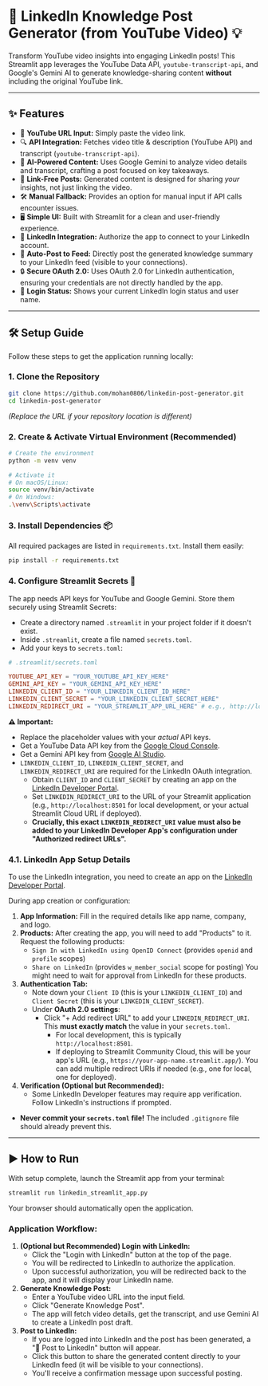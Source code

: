 # 🚀 LinkedIn Knowledge Post Generator (from YouTube Video) 💡

Transform YouTube video insights into engaging LinkedIn posts! This Streamlit app leverages the YouTube Data API, `youtube-transcript-api`, and Google's Gemini AI to generate knowledge-sharing content **without** including the original YouTube link.

---

## ✨ Features

*   📝 **YouTube URL Input:** Simply paste the video link.
*   🔍 **API Integration:** Fetches video title & description (YouTube API) and transcript (`youtube-transcript-api`).
*   🧠 **AI-Powered Content:** Uses Google Gemini to analyze video details and transcript, crafting a post focused on key takeaways.
*   🔗 **Link-Free Posts:** Generated content is designed for sharing *your* insights, not just linking the video.
*   🛠️ **Manual Fallback:** Provides an option for manual input if API calls encounter issues.
*   🖥️ **Simple UI:** Built with Streamlit for a clean and user-friendly experience.
*   🔗 **LinkedIn Integration:** Authorize the app to connect to your LinkedIn account.
*   📝 **Auto-Post to Feed:** Directly post the generated knowledge summary to your LinkedIn feed (visible to your connections).
*   🔒 **Secure OAuth 2.0:** Uses OAuth 2.0 for LinkedIn authentication, ensuring your credentials are not directly handled by the app.
*   👤 **Login Status:** Shows your current LinkedIn login status and user name.

---

## 🛠️ Setup Guide

Follow these steps to get the application running locally:

### 1. Clone the Repository

```bash
git clone https://github.com/mohan0806/linkedin-post-generator.git
cd linkedin-post-generator
```
*(Replace the URL if your repository location is different)*

### 2. Create & Activate Virtual Environment (Recommended)

```bash
# Create the environment
python -m venv venv

# Activate it
# On macOS/Linux:
source venv/bin/activate
# On Windows:
.\venv\Scripts\activate
```

### 3. Install Dependencies 📦

All required packages are listed in `requirements.txt`. Install them easily:

```bash
pip install -r requirements.txt
```

### 4. Configure Streamlit Secrets 🔑

The app needs API keys for YouTube and Google Gemini. Store them securely using Streamlit Secrets:

*   Create a directory named `.streamlit` in your project folder if it doesn't exist.
*   Inside `.streamlit`, create a file named `secrets.toml`.
*   Add your keys to `secrets.toml`:

```toml
# .streamlit/secrets.toml

YOUTUBE_API_KEY = "YOUR_YOUTUBE_API_KEY_HERE"
GEMINI_API_KEY = "YOUR_GEMINI_API_KEY_HERE"
LINKEDIN_CLIENT_ID = "YOUR_LINKEDIN_CLIENT_ID_HERE"
LINKEDIN_CLIENT_SECRET = "YOUR_LINKEDIN_CLIENT_SECRET_HERE"
LINKEDIN_REDIRECT_URI = "YOUR_STREAMLIT_APP_URL_HERE" # e.g., http://localhost:8501 or your Streamlit Cloud URL
```

**⚠️ Important:**
*   Replace the placeholder values with your *actual* API keys.
*   Get a YouTube Data API key from the [Google Cloud Console](https://console.cloud.google.com/apis/library/youtube.googleapis.com).
*   Get a Gemini API key from [Google AI Studio](https://aistudio.google.com/app/apikey).
*   `LINKEDIN_CLIENT_ID`, `LINKEDIN_CLIENT_SECRET`, and `LINKEDIN_REDIRECT_URI` are required for the LinkedIn OAuth integration.
    *   Obtain `CLIENT_ID` and `CLIENT_SECRET` by creating an app on the [LinkedIn Developer Portal](https://www.linkedin.com/developers/apps/new).
    *   Set `LINKEDIN_REDIRECT_URI` to the URL of your Streamlit application (e.g., `http://localhost:8501` for local development, or your actual Streamlit Cloud URL if deployed).
    *   **Crucially, this exact `LINKEDIN_REDIRECT_URI` value must also be added to your LinkedIn Developer App's configuration under "Authorized redirect URLs".**

### 4.1. LinkedIn App Setup Details

To use the LinkedIn integration, you need to create an app on the [LinkedIn Developer Portal](https://www.linkedin.com/developers/apps/new).

During app creation or configuration:
1.  **App Information:** Fill in the required details like app name, company, and logo.
2.  **Products:** After creating the app, you will need to add "Products" to it. Request the following products:
    *   `Sign In with LinkedIn using OpenID Connect` (provides `openid` and `profile` scopes)
    *   `Share on LinkedIn` (provides `w_member_social` scope for posting)
    You might need to wait for approval from LinkedIn for these products.
3.  **Authentication Tab:**
    *   Note down your `Client ID` (this is your `LINKEDIN_CLIENT_ID`) and `Client Secret` (this is your `LINKEDIN_CLIENT_SECRET`).
    *   Under **OAuth 2.0 settings**:
        *   Click "+ Add redirect URL" to add your `LINKEDIN_REDIRECT_URI`. This **must exactly match** the value in your `secrets.toml`.
            *   For local development, this is typically `http://localhost:8501`.
            *   If deploying to Streamlit Community Cloud, this will be your app's URL (e.g., `https://your-app-name.streamlit.app/`). You can add multiple redirect URIs if needed (e.g., one for local, one for deployed).
4.  **Verification (Optional but Recommended):**
    * Some LinkedIn Developer features may require app verification. Follow LinkedIn's instructions if prompted.

*   **Never commit your `secrets.toml` file!** The included `.gitignore` file should already prevent this.

---

## ▶️ How to Run

With setup complete, launch the Streamlit app from your terminal:

```bash
streamlit run linkedin_streamlit_app.py
```

Your browser should automatically open the application.

### Application Workflow:
1.  **(Optional but Recommended) Login with LinkedIn:**
    *   Click the "Login with LinkedIn" button at the top of the page.
    *   You will be redirected to LinkedIn to authorize the application.
    *   Upon successful authorization, you will be redirected back to the app, and it will display your LinkedIn name.
2.  **Generate Knowledge Post:**
    *   Enter a YouTube video URL into the input field.
    *   Click "Generate Knowledge Post".
    *   The app will fetch video details, get the transcript, and use Gemini AI to create a LinkedIn post draft.
3.  **Post to LinkedIn:**
    *   If you are logged into LinkedIn and the post has been generated, a "🚀 Post to LinkedIn" button will appear.
    *   Click this button to share the generated content directly to your LinkedIn feed (it will be visible to your connections).
    *   You'll receive a confirmation message upon successful posting.
